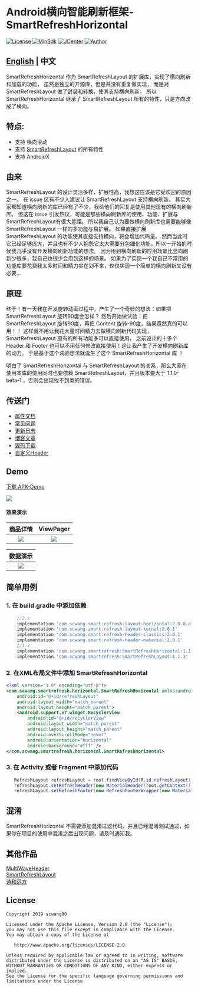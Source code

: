 # Android横向智能刷新框架-SmartRefreshHorizontal

[![License](https://img.shields.io/badge/License%20-Apache%202-337ab7.svg)](https://www.apache.org/licenses/LICENSE-2.0)
[![MinSdk](https://img.shields.io/badge/%20MinSdk%20-%2012%2B%20-f0ad4e.svg)](https://android-arsenal.com/api?level=12)
[![JCenter](https://img.shields.io/badge/%20JCenter%20-1.1.1-5bc0de.svg)](https://bintray.com/scwang90/maven/SmartRefreshHorizontal/_latestVersion)
[![Author](https://img.shields.io/badge/Author-scwang90-11bbff.svg)](https://github.com/scwang90)

## [English](https://github.com/scwang90/SmartRefreshHorizontal/blob/master/README_EN.md) | 中文

SmartRefreshHorizontal 作为 SmartRefreshLayout 的扩展库，实现了横向刷新和加载的功能，
虽然是独立的开源库，但是并没有重复做实现，
而是对 SmartRefreshLayout 做了封装和转换，使其支持横向刷新。
所以 SmartRefreshHorizontal 继承了 SmartRefreshLayout 所有的特性，只是方向改成了横向。

## 特点:

 - 支持 横向滚动
 - 支持 [SmartRefreshLayout](https://github.com/scwang90/SmartRefreshLayout) 的所有特性
 - 支持 AndroidX

## 由来

SmartRefreshLayout 的设计灵活多样，扩展性高，我想这应该是它受欢迎的原因之一。
在 issue 区有不少人建议让 SmartRefreshLayout 支持横向刷新。
其实大家都知道横向刷新的库已经有了不少，我给他们的回复是使用其他现有的横向刷新库。
但这在 issue 引发热议，可能是那些横向刷新库的使用、功能、扩展与 SmartRefreshLayout有很大差距。
所以我自己认为要做横向刷新库也需要能够像 SmartRefreshLayout 一样的多功能与易扩展。
如果直接扩展 SmartRefreshLayout 的功能使其直接支持横向，将会增加代码量。
然而当此时它已经足够庞大，并且也有不少人抱怨它太大需要分包细化功能。所以一开始的时候我几乎没有开发横向刷新功能的想法。
因为用到横向刷新的应用场景比竖向刷新少很多，我自己也很少会用到这样的场景。
如果为了实现一个我自己不常用的功能库要花费我太多时间和精力实在划不来，仅仅实现一个简单的横向刷新又没有必要...

## 原理

终于！有一天我在开发旋转动画过程中，产生了一个奇妙的想法：如果把 SmartRefreshLayout 旋转90度会怎样？
然后开始做试验：把 SmartRefreshLayout 旋转90度，再把 Content 旋转-90度。结果竟然真的可以用！！
这样就不用让我花大量时间精力去做横向刷新代码实现，SmartRefreshLayout 原有的所有功能多可以直接使用，
之前设计的十多个 Header 和 Footer 也可以不用任何修改直接使用！这让我产生了开发横向刷新库的动力。
于是基于这个试验想法就诞生了这个 SmartRefreshHorizontal 库 ！

明白了 SmartRefreshHorizontal 与 SmartRefreshLayout 的关系，那么大家在使用本库的使用同时也要依赖
SmartRefreshLayout，并且版本要大于 1.1.0-beta-1 ，否则会出现找不到类的错误。

## 传送门

 - [属性文档](https://github.com/scwang90/SmartRefreshLayout/blob/master/art/md_property.md)
 - [常见问题](https://github.com/scwang90/SmartRefreshLayout/blob/master/art/md_faq.md)
 - [更新日志](https://github.com/scwang90/SmartRefreshHorizontal/blob/master/art/md_update.md)
 - [博客文章](https://segmentfault.com/a/1190000020038792)
 - [源码下载](https://github.com/scwang90/SmartRefreshHorizontal/releases)
 - [自定义Header](https://github.com/scwang90/SmartRefreshLayout/blob/master/art/md_custom.md)

## Demo
[下载 APK-Demo](https://github.com/scwang90/SmartRefreshHorizontal/raw/master/art/app-release.apk)

![](https://github.com/scwang90/SmartRefreshHorizontal/raw/master/art/png_apk_rqcode.png)

#### 效果演示
|商品详情|ViewPager|
|:---:|:---:|
|![](https://github.com/scwang90/SmartRefreshHorizontal/raw/master/art/gif_goods.gif)|![](https://github.com/scwang90/SmartRefreshHorizontal/raw/master/art/gif_pager.gif)|

|数据演示|
|:---:|
|![](https://github.com/scwang90/SmartRefreshHorizontal/raw/master/art/gif_basic.gif)|

## 简单用例

### 1. 在 build.gradle 中添加依赖
```gradle
    //2.x
    implementation 'com.scwang.smart:refresh-layout-horizontal:2.0.0-alpha-1'
    implementation 'com.scwang.smart:refresh-layout-kernel:2.0.1'      //刷新核心
    implementation 'com.scwang.smart:refresh-header-classics:2.0.1'    //经典刷新头
    implementation 'com.scwang.smart:refresh-header-material:2.0.1'    //谷歌刷新头
    //1.x
    implementation 'com.scwang.smartrefresh:SmartRefreshHorizontal:1.1.1'
    implementation 'com.scwang.smartrefresh:SmartRefreshLayout:1.1.3'   //必须依赖
```

### 2. 在XML布局文件中添加 SmartRefreshHorizontal
```xml
<?xml version="1.0" encoding="utf-8"?>
<com.scwang.smartrefresh.horizontal.SmartRefreshHorizontal xmlns:android="http://schemas.android.com/apk/res/android"
    android:id="@+id/refreshLayout"
    android:layout_width="match_parent"
    android:layout_height="match_parent">
    <android.support.v7.widget.RecyclerView
        android:id="@+id/recyclerView"
        android:layout_width="match_parent"
        android:layout_height="match_parent"
        android:overScrollMode="never"
        android:orientation="horizontal"
        android:background="#fff" />
</com.scwang.smartrefresh.horizontal.SmartRefreshHorizontal>
```
### 3. 在 Activity 或者 Fragment 中添加代码
```java
   RefreshLayout refreshLayout = root.findViewById(R.id.refreshLayout);
   refreshLayout.setRefreshHeader(new MaterialHeader(root.getContext()));
   refreshLayout.setRefreshFooter(new RefreshFooterWrapper(new MaterialHeader(root.getContext())), -1, -2);
```

## 混淆

SmartRefreshHorizontal 不需要添加混淆过滤代码，并且已经混淆测试通过，如果你在项目的使用中混淆之后出现问题，请及时通知我。

## 其他作品
[MultiWaveHeader](https://github.com/scwang90/MultiWaveHeader)  
[SmartRefreshLayout](https://github.com/scwang90/SmartRefreshLayout)  
[诗和远方](http://android.myapp.com/myapp/detail.htm?apkName=com.poetry.kernel)

License
-------

    Copyright 2019 scwang90

    Licensed under the Apache License, Version 2.0 (the "License");
    you may not use this file except in compliance with the License.
    You may obtain a copy of the License at

       http://www.apache.org/licenses/LICENSE-2.0

    Unless required by applicable law or agreed to in writing, software
    distributed under the License is distributed on an "AS IS" BASIS,
    WITHOUT WARRANTIES OR CONDITIONS OF ANY KIND, either express or implied.
    See the License for the specific language governing permissions and
    limitations under the License.
